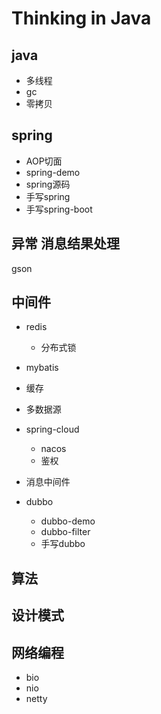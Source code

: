 # Thinking in Java

## java
* 多线程
* gc
* 零拷贝

## spring
* AOP切面
* spring-demo
* spring源码
* 手写spring
* 手写spring-boot

## 异常 消息结果处理
gson

## 中间件
* redis
    + 分布式锁

* mybatis

* 缓存

* 多数据源
  
* spring-cloud
    + nacos
    + 鉴权

* 消息中间件

* dubbo
    + dubbo-demo
    + dubbo-filter
    + 手写dubbo

## 算法

## 设计模式

## 网络编程
* bio
* nio
* netty



















